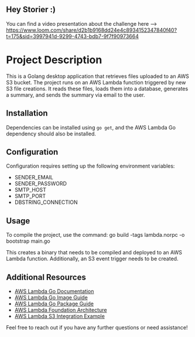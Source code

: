 ## Hey Storier :)

You can find a video presentation about the challenge here --> https://www.loom.com/share/d2b1b9168dd24e4c8934152347840f40?t=175&sid=3997941d-9299-4743-bdb7-9f7f90973664 

# Project Description
This is a Golang desktop application that retrieves files uploaded to an AWS S3 bucket. The project runs on an AWS Lambda function triggered by new S3 file creations. It reads these files, loads them into a database, generates a summary, and sends the summary via email to the user.

## Installation
Dependencies can be installed using `go get`, and the AWS Lambda Go dependency should also be installed.

## Configuration
Configuration requires setting up the following environment variables:
- SENDER_EMAIL
- SENDER_PASSWORD
- SMTP_HOST
- SMTP_PORT
- DBSTRING_CONNECTION

## Usage
To compile the project, use the command:
go build -tags lambda.norpc -o bootstrap main.go

This creates a binary that needs to be compiled and deployed to an AWS Lambda function. Additionally, an S3 event trigger needs to be created.

## Additional Resources
- [AWS Lambda Go Documentation](https://docs.aws.amazon.com/lambda/latest/dg/golang-handler.html)
- [AWS Lambda Go Image Guide](https://docs.aws.amazon.com/lambda/latest/dg/go-image.html)
- [AWS Lambda Go Package Guide](https://docs.aws.amazon.com/lambda/latest/dg/golang-package.html)
- [AWS Lambda Foundation Architecture](https://docs.aws.amazon.com/lambda/latest/dg/foundation-arch.html)
- [AWS Lambda S3 Integration Example](https://docs.aws.amazon.com/es_es/lambda/latest/dg/with-s3-example.html)

Feel free to reach out if you have any further questions or need assistance!